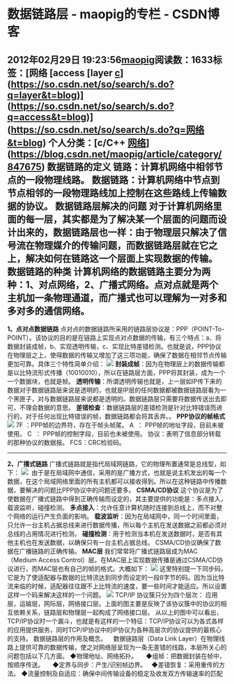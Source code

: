 # 数据链路层 - maopig的专栏 - CSDN博客
2012年02月29日 19:23:56[maopig](https://me.csdn.net/maopig)阅读数：1633标签：[网络																[access																[layer																[c](https://so.csdn.net/so/search/s.do?q=c&t=blog)](https://so.csdn.net/so/search/s.do?q=layer&t=blog)](https://so.csdn.net/so/search/s.do?q=access&t=blog)](https://so.csdn.net/so/search/s.do?q=网络&t=blog)
个人分类：[c/C++																[网络](https://blog.csdn.net/maopig/article/category/869532)](https://blog.csdn.net/maopig/article/category/847675)
**数据链路的定义**
链路：计算机网络中相邻节点的一段物理线路。
数据链路：计算机网络中节点到节点相邻的一段物理路线加上控制在这些路线上传输数据的协议。
**数据链路层解决的问题**
对于计算机网络里面的每一层，其实都是为了解决某一个层面的问题而设计出来的，数据链路层也一样：由于物理层只解决了信号流在物理媒介的传输问题，而数据链路层就在它之上，解决如何在链路这一个层面上实现数据的传输。
**数据链路的种类**
计算机网络的数据链路主要分为两种：1、对点网络，2、广播式网络。点对点就是两个主机加一条物理通道，而广播式也可以理解为一对多和多对多的通信网络。
-----------------------------------------------------------------------------------------------------------------------------------
**1、点对点数据链路**
点对点的数据链路所采用的链路层协议是：PPP（POINT-To-POINT）。该协议的目的是在链路上实现点对点数据的传输，有三个特点：a、将数据封装成帧，b、实现透明传输，c、实现比特差错检测。也就是说，PPP协议在物理层之上，使得数据的传输又增加了这三项功能，确保了数据在相邻节点传输更加可靠。具体三个特性简单介绍：
![](http://hi.csdn.net/attachment/201203/4/0_1330852276KN66.gif)
**封装成帧**：因为在物理层上的数据传输都是以比特流形式传播（10010010），所以在链路层方面，PPP将其封装，成为一个一个数据块，也就是帧。
**透明传输**：所谓透明传输也就是，上一层如IP传下来的数据对于数据链路层来说是透明的，也就是IP层的任何数据都被数据链路层看为一个黑匣子，对与数据链路层来说都是透明的。数据链路层只需要将数据传送出去即可，不理会数据的意思。
**差错检查**：数据链路层的差错检测是针对比特错误而进行的，对于任何出现比特错误的帧，数据链路都会将其丢弃。。
**PPP协议的帧格式**
![](http://hi.csdn.net/attachment/201203/4/0_1330852378FWzf.gif)
7F ：PPP帧的边界符，存在于帧头帧尾。
A  ： PPP帧的地址字段，目前未被使用。
C  ： PPP帧的控制字段，目前也未被使用。
协议：表明了信息部分转载的那种协议的数据报。
FCS：CRC检验码。
--------------------- ------------------ -------------------------------------------------------------------------------------------
**2、广播式链路**
广播式链路就是指代局域网链路，它的物理布置通常是总线型，如下：
![](http://hi.csdn.net/attachment/201203/4/0_1330852392folz.gif)
 由于是在局域网中通信，采用的是广播方式，也就是说主机发出的每一个数据，在这个局域网络里面的所有主机都可以接收得到。所以在这种链路中传播数据，要解决的问题比PPP协议中的问题还要多。
**CSMA/CD协议**
这个协议是为了使数据在广播式链路中得到正确传输而设定的，其主要提供的功能是：多点接入，载波监听，碰撞检测。
**多点接入**：允许任意计算机随时连接到总线上，而不对整个网络的运行产生负面的影响。
**载波监听**：因为在局域网中，同一个时间里面，只允许一台主机占据总线来进行数据传播，所以每个主机在发送数据之前都必须对总线的占用情况进行检测。
**碰撞检测**：用于检测当本机在发送数据时，是否有其他主机也在发送数据，以确保只有一台主机占据总线。
CSMA/CD协议确保了数据在广播链路的正确传输。
**MAC层**
我们常常将广播式链路层成为MAC（Medium Access Control）层。在MAC层上实现数据传播是通过CSMA/CD协议进行，而MAC层也有自己的帧的格式。大概如下：
![](http://hi.csdn.net/attachment/201203/4/0_1330852404Bbgp.gif)
这里特别提一下同步码，它是为了使适配器与数据的比特流达到同步而设定的一段8字节的码。因为当比特流来临的时候，适配器往往跟不上比特流的速度，要一些时间才能适应。所以设置这样一个码来解决这样的一个问题。
![](http://hi.csdn.net/attachment/201203/4/0_1330852416vIbB.gif)
TCP/IP 协议簇只分为四个层次： 应用层，运输层，网际层，网络接口层。上面的图主要是反映了该协议簇中的协议的相互依赖关系，链路层和物理层一起构成了网络接口层。
从以上的图中可以看出，TCP/IP协议时一个漏斗，也就是有这样的一个特征：TCP/IP协议可以为各式各样的应用提供服务，同时TCP/IP协议中的IP协议为各种高层次的协议提供的最核心的支持。
数据链路层的作用及概念。
   数据链路层（Data Link Layer）在物理线路上提供可靠的数据传输，使之对网络层呈现为一条无差错的线路，本层所关心的问题包括以下几方面。
◆物理地址、网络拓扑。
    ◆组帧：把数据封装在帧中，按顺序传送。
    ◆定界与同步：产生/识别帧边界。
  ◆差错恢复：采用重传的方法。
 ◆流量控制及自适应：确保中间传输设备的稳定及收发双方传输速率的匹配
